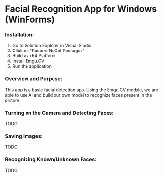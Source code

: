 # Facial Recognition App for Windows (WinForms)

### Installation:

1. Go to Solution Explorer in Visual Studio
2. Click on "Restore NuGet Packages"
3. Build as x64 Platform
4. Install Emgu.CV
5. Run the application

### Overview and Purpose:

This app is a basic facial detection app. Using the Emgu.CV module, we are able to use AI and build our own model to recognize faces present in the picture.
<br>

### Turning on the Camera and Detecting Faces:

TODO
<br>

### Saving Images:

TODO
<br>

### Recognizing Known/Unknown Faces:

TODO

